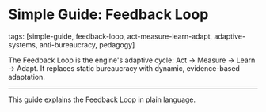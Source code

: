 # Simple Guide: Feedback Loop

tags: [simple-guide, feedback-loop, act-measure-learn-adapt, adaptive-systems, anti-bureaucracy, pedagogy]

The Feedback Loop is the engine's adaptive cycle: Act → Measure → Learn → Adapt. It replaces static bureaucracy with
dynamic, evidence-based adaptation.

---

This guide explains the Feedback Loop in plain language.
